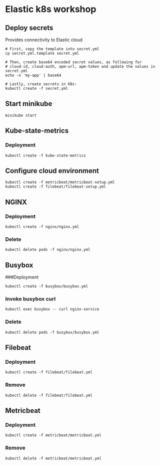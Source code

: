 # Elastic k8s workshop

## Deploy secrets
Provides connectivity to Elastic cloud
```
# First, copy the template into secret.yml
cp secret.yml.template secret.yml

# Then, create base64 encoded secret values, as following for
# cloud-id, cloud-auth, apm-url, apm-token and update the values in secret.yml
echo -n 'my-app' | base64

# Lastly, create secrets in K8s:
kubectl create -f secret.yml
```

## Start minikube
```
minikube start
```

## Kube-state-metrics
### Deployment
```
kubectl create -f kube-state-metrics
```

## Configure cloud environment
```
kubectl create -f metricbeat/metricbeat-setup.yml
kubectl create -f filebeat/filebeat-setup.yml
```

## NGINX
### Deployment
```
kubectl create -f nginx/nginx.yml
```
### Delete
```
kubectl delete pods -f nginx/nginx.yml
```

## Busybox
###Deployment
```
kubectl create -f busybox/busybox.yml
```

### Invoke busybox curl
```
kubectl exec busybox -- curl nginx-service
```

### Delete
```
kubectl delete pods -f busybox/busybox.yml
```

## Filebeat

### Deployment
```
kubectl create -f filebeat/filebeat.yml
```

### Remove
```
kubectl delete -f filebeat/filebeat.yml
```

## Metricbeat

### Deployment
```
kubectl create -f metricbeat/metricbeat.yml
```

### Remove
```
kubectl delete -f metricbeat/metricbeat.yml
